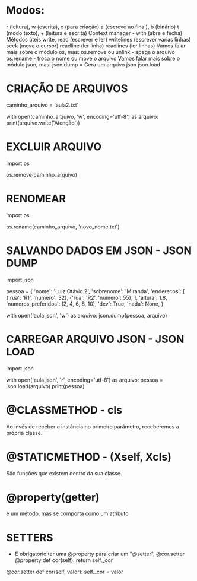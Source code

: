 # Modos:
r (leitura), w (escrita), x (para criação)
a (escreve ao final), b (binário)
t (modo texto), + (leitura e escrita)
Context manager - with (abre e fecha)
Métodos úteis
write, read (escrever e ler)
writelines (escrever várias linhas)
seek (move o cursor)
readline (ler linha)
readlines (ler linhas)
Vamos falar mais sobre o módulo os, mas:
os.remove ou unlink - apaga o arquivo
os.rename - troca o nome ou move o arquivo
Vamos falar mais sobre o módulo json, mas:
json.dump = Gera um arquivo json
json.load


# CRIAÇÃO DE ARQUIVOS

caminho_arquivo = 'aula2.txt'

with open(caminho_arquivo, 'w', encoding='utf-8') as arquivo:
    print(arquivo.write('Atenção'))

# EXCLUIR ARQUIVO
import os

os.remove(caminho_arquivo)

# RENOMEAR
import os

os.rename(caminho_arquivo, 'novo_nome.txt')

# SALVANDO DADOS EM JSON - JSON DUMP
import json

pessoa = {
    'nome': 'Luiz Otávio 2',
    'sobrenome': 'Miranda',
    'enderecos': [
         {'rua': 'R1', 'numero': 32},
         {'rua': 'R2', 'numero': 55},
    ],
    'altura': 1.8,
    'numeros_preferidos': (2, 4, 6, 8, 10),
    'dev': True,
    'nada': None,
}

with open('aula.json', 'w') as arquivo:
    json.dump(pessoa, arquivo)

# CARREGAR ARQUIVO JSON - JSON LOAD
import json

with open('aula.json', 'r', encoding='utf-8') as arquivo:
    pessoa = json.load(arquivo)
    print(pessoa)

# @CLASSMETHOD - cls
Ao invés de receber a instância no primeiro parâmetro, receberemos a própria classe.

# @STATICMETHOD - (Xself, Xcls)
São funções que existem dentro da sua classe.

# @property(getter)
é um método, mas se comporta como um atributo

# SETTERS
* É obrigatório ter uma @property para criar um "@setter", @cor.setter
@property
def cor(self):
    return self._cor

@cor.setter
def cor(self, valor):
    self._cor = valor